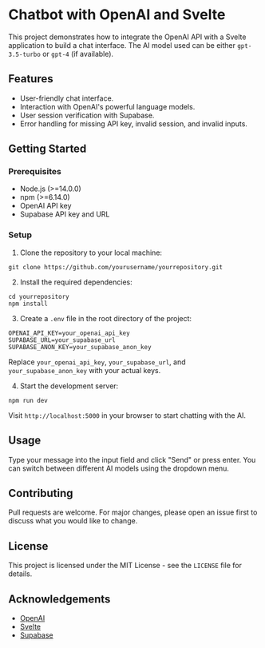 # Chatbot with OpenAI and Svelte

This project demonstrates how to integrate the OpenAI API with a Svelte application to build a chat interface. The AI model used can be either `gpt-3.5-turbo` or `gpt-4` (if available).

## Features

- User-friendly chat interface.
- Interaction with OpenAI's powerful language models.
- User session verification with Supabase.
- Error handling for missing API key, invalid session, and invalid inputs.

## Getting Started

### Prerequisites

- Node.js (>=14.0.0)
- npm (>=6.14.0)
- OpenAI API key
- Supabase API key and URL

### Setup

1. Clone the repository to your local machine:

```
git clone https://github.com/yourusername/yourrepository.git
```

2. Install the required dependencies:

```
cd yourrepository
npm install
```

3. Create a `.env` file in the root directory of the project:

```
OPENAI_API_KEY=your_openai_api_key
SUPABASE_URL=your_supabase_url
SUPABASE_ANON_KEY=your_supabase_anon_key
```

Replace `your_openai_api_key`, `your_supabase_url`, and `your_supabase_anon_key` with your actual keys.

4. Start the development server:

```
npm run dev
```

Visit `http://localhost:5000` in your browser to start chatting with the AI.

## Usage

Type your message into the input field and click "Send" or press enter. You can switch between different AI models using the dropdown menu.

## Contributing

Pull requests are welcome. For major changes, please open an issue first to discuss what you would like to change.

## License

This project is licensed under the MIT License - see the `LICENSE` file for details.

## Acknowledgements

- [OpenAI](https://openai.com/)
- [Svelte](https://svelte.dev/)
- [Supabase](https://supabase.io/)
